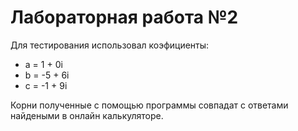 # Лабораторная работа №2

Для тестирования использовал коэфициенты:
- a = 1 + 0i
- b = -5 + 6i
- c = -1 + 9i

Корни полученные с помощью программы совпадат с ответами найдеными в онлайн калькуляторе.
